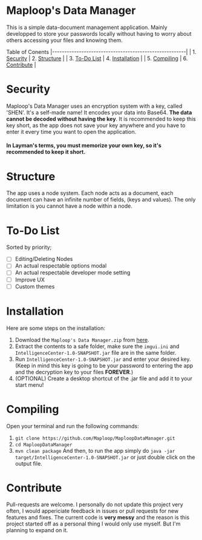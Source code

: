 # Maploop's Data Manager
This is a simple data-document management application. Mainly developped to store your passwords locally without having to worry about others accessing your files and knowing them.

Table of Conents 
|-------------------------------------------------------|
| 1. [Security](#security) | 2. [Structure](#structure) |
| 3. [To-Do List](#to-do-list) | 4. [Installation](#installation) |
| 5. [Compiling](#compiling) | 6. [Contribute](#contribute) |




# Security
Maploop's Data Manager uses an encryption system with a key, called 'SHEN'. It's a self-made name! It encodes your data into Base64. **The data cannot be decoded without having the key**. It is recommended to keep this key short, as the app does not save your key anywhere and you have to enter it every time you want to open the application.

#### In Layman's terms, you must memorize your own key, so it's recommended to keep it short.

# Structure
The app uses a node system. Each node acts as a document, each document can have an infinite number of fields, (keys and values). The only limitation is you cannot have a node within a node.

# To-Do List
Sorted by priority;
- [ ]  Editing/Deleting Nodes
- [ ]  An actual respectable options modal
- [ ]  An actual respectable developer mode setting
- [ ]  Improve UX
- [ ]  Custom themes

# Installation
Here are some steps on the installation:
1. Download the `Maploop's Data Manager.zip` from [here](https://github.com/Maploop/MaploopDataManager/releases/latest).
2. Extract the contents to a safe folder, make sure the `imgui.ini` and `IntelligenceCenter-1.0-SNAPSHOT.jar` file are in the same folder.
3. Run `IntelligenceCenter-1.0-SNAPSHOT.jar` and enter your desired key. (Keep in mind this key is going to be your password to entering the app and the decryption key to your files **FOREVER**.)
4. (OPTIONAL) Create a desktop shortcut of the .jar file and add it to your start menu!

# Compiling
Open your terminal and run the following commands:
1. `git clone https://github.com/Maploop/MaploopDataManager.git`
2. `cd MaploopDataManager`
3. `mvn clean package`
And then, to run the app simply do `java -jar target/IntelligenceCenter-1.0-SNAPSHOT.jar` or just double click on the output file.

# Contribute
Pull-requests are welcome. I personally do not update this project very often, I would appericiate feedback in issues or pull requests for new features and fixes.
The current code is **very messy** and the reason is this project started off as a personal thing I would only use myself. But I'm planning to expand on it.
